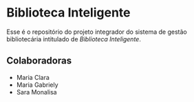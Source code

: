 # Biblioteca Inteligente
Esse é o repositório do projeto integrador do sistema de gestão bibliotecária intitulado de *Biblioteca Inteligente*.
## Colaboradoras
- Maria Clara 
- Maria Gabriely
- Sara Monalisa